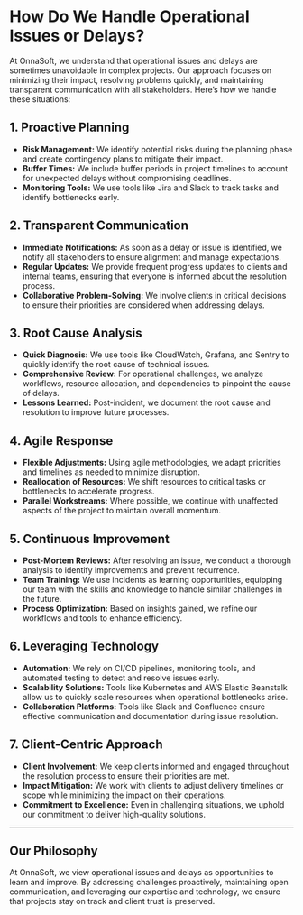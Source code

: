 # How Do We Handle Operational Issues or Delays?

At OnnaSoft, we understand that operational issues and delays are sometimes unavoidable in complex projects. Our approach focuses on minimizing their impact, resolving problems quickly, and maintaining transparent communication with all stakeholders. Here’s how we handle these situations:

## **1. Proactive Planning**
- **Risk Management:** We identify potential risks during the planning phase and create contingency plans to mitigate their impact.
- **Buffer Times:** We include buffer periods in project timelines to account for unexpected delays without compromising deadlines.
- **Monitoring Tools:** We use tools like Jira and Slack to track tasks and identify bottlenecks early.

## **2. Transparent Communication**
- **Immediate Notifications:** As soon as a delay or issue is identified, we notify all stakeholders to ensure alignment and manage expectations.
- **Regular Updates:** We provide frequent progress updates to clients and internal teams, ensuring that everyone is informed about the resolution process.
- **Collaborative Problem-Solving:** We involve clients in critical decisions to ensure their priorities are considered when addressing delays.

## **3. Root Cause Analysis**
- **Quick Diagnosis:** We use tools like CloudWatch, Grafana, and Sentry to quickly identify the root cause of technical issues.
- **Comprehensive Review:** For operational challenges, we analyze workflows, resource allocation, and dependencies to pinpoint the cause of delays.
- **Lessons Learned:** Post-incident, we document the root cause and resolution to improve future processes.

## **4. Agile Response**
- **Flexible Adjustments:** Using agile methodologies, we adapt priorities and timelines as needed to minimize disruption.
- **Reallocation of Resources:** We shift resources to critical tasks or bottlenecks to accelerate progress.
- **Parallel Workstreams:** Where possible, we continue with unaffected aspects of the project to maintain overall momentum.

## **5. Continuous Improvement**
- **Post-Mortem Reviews:** After resolving an issue, we conduct a thorough analysis to identify improvements and prevent recurrence.
- **Team Training:** We use incidents as learning opportunities, equipping our team with the skills and knowledge to handle similar challenges in the future.
- **Process Optimization:** Based on insights gained, we refine our workflows and tools to enhance efficiency.

## **6. Leveraging Technology**
- **Automation:** We rely on CI/CD pipelines, monitoring tools, and automated testing to detect and resolve issues early.
- **Scalability Solutions:** Tools like Kubernetes and AWS Elastic Beanstalk allow us to quickly scale resources when operational bottlenecks arise.
- **Collaboration Platforms:** Tools like Slack and Confluence ensure effective communication and documentation during issue resolution.

## **7. Client-Centric Approach**
- **Client Involvement:** We keep clients informed and engaged throughout the resolution process to ensure their priorities are met.
- **Impact Mitigation:** We work with clients to adjust delivery timelines or scope while minimizing the impact on their operations.
- **Commitment to Excellence:** Even in challenging situations, we uphold our commitment to deliver high-quality solutions.

---

## **Our Philosophy**
At OnnaSoft, we view operational issues and delays as opportunities to learn and improve. By addressing challenges proactively, maintaining open communication, and leveraging our expertise and technology, we ensure that projects stay on track and client trust is preserved.

